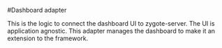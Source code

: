 #Dashboard adapter

This is the logic to connect the dashboard UI to zygote-server. The UI is application agnostic.
This adapter manages the dashboard to make it an extension to the framework.

